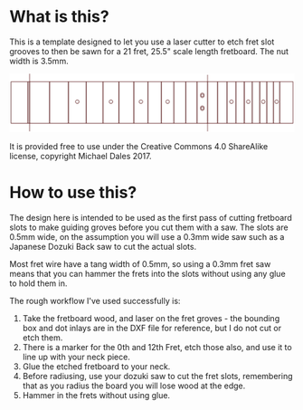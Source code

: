 What is this?
=============

This is a template designed to let you use a laser cutter to etch fret slot grooves to then be sawn for a 21 fret, 25.5" scale length fretboard. The nut width is 3.5mm.

![Freboard](Fretboard.png)

It is provided free to use under the Creative Commons 4.0 ShareAlike license, copyright Michael Dales 2017.

How to use this?
================

The design here is intended to be used as the first pass of cutting fretboard slots to make guiding groves before you cut them with a saw. The slots are 0.5mm wide, on the assumption you will use a 0.3mm wide saw such as a Japanese Dozuki Back saw to cut the actual slots. 

Most fret wire have a tang width of 0.5mm, so using a 0.3mm fret saw means that you can hammer the frets into the slots without using any glue to hold them in.

The rough workflow I've used successfully is:

1. Take the fretboard wood, and laser on the fret groves - the bounding box and dot inlays are in the DXF file for reference, but I do not cut or etch them.
1. There is a marker for the 0th and 12th Fret, etch those also, and use it to line up with your neck piece.
1. Glue the etched fretboard to your neck.
1. Before radiusing, use your dozuki saw to cut the fret slots, remembering that as you radius the board you will lose wood at the edge.
1. Hammer in the frets without using glue.